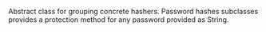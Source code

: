 Abstract class for grouping concrete hashers. Password hashes subclasses provides a protection method for any password provided as String.

